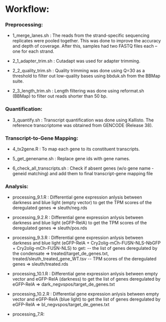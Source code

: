 # Workflow:

### Preprocessing: 

- 1_merge_lanes.sh : The reads from the strand-specific sequencing replicates were pooled together. This was done to improve the accuracy and depth of coverage. After this, samples had two FASTQ files each – one for each strand.

- 2_1_adapter_trim.sh : Cutadapt was used for adapter trimming.

- 2_2_quality_trim.sh : Quality trimming was done using Q=30 as a threshold to filter out low-quality bases using bbduk.sh from the BBMap suite.

- 2_3_length_trim.sh : Length filtering was done using reformat.sh (BBMap) to filter out reads shorter than 50 bp.

### Quantification:

- 3_quantify.sh : Transcript quantification was done using Kallisto. The reference transcriptome was obtained from GENCODE (Release 38).

### Transcript-to-Gene Mapping:

- 4_tx2gene.R : To map each gene to its constituent transcripts.

- 5_get_genename.sh : Replace gene ids with gene names.

- 6_check_all_transcripts.sh : Check if absent genes (w/o gene name - geneid matching) and add them to final transcript-gene mapping file

### Analysis:

- processing_9.1.R : Differential gene expression anlysis between darkness and blue light (empty vector) to get the TPM scores of the deregulated genes => sleuth/neg.rds
  
- processing_9.2.R : Differential gene expression anlysis between darkness and blue light (eGFP-RelA) to get the TPM scores of the deregulated genes => sleuth/pos.rds
  
- processing_9.3.R : Differential gene expression anlysis between darkness and blue light (eGFP-RelA + Cry2olig-mCh-FUSN-NLS-NbGFP + Cry2olig-mCh-FUSN-NLS) to get:
    -- the list of genes deregulated by the condensate => treated/target_de_genes.txt, treated/sleuth_treated_gene_WT.tsv
    -- TPM scores of the deregulated genes => sleuth/treated.rds
    
- processing_10.1.R : Differential gene expression anlysis between empty vector and eGFP-RelA (darkness) to get the list of genes deregulated by eGFP-RelA  => dark_negvspos/target_de_genes.txt

- processing_10.2.R : Differential gene expression anlysis between empty vector and eGFP-RelA (blue light) to get the list of genes deregulated by eGFP-RelA => bl_negvspos/target_de_genes.txt
    
- processing_7.R: 
